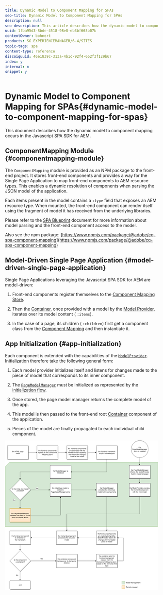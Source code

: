 ```yaml
---
title: Dynamic Model to Component Mapping for SPAs
seo-title: Dynamic Model to Component Mapping for SPAs
description: null
seo-description: This article describes how the dynamic model to component mapping occurs in the Javascript SPA SDK for AEM.
uuid: 1fba95d3-8bde-4518-98e8-eb3bf663b07b
contentOwner: bohnert
products: SG_EXPERIENCEMANAGER/6.4/SITES
topic-tags: spa
content-type: reference
discoiquuid: 46e1839c-313a-4b1c-92f4-662f3f129b67
index: y
internal: n
snippet: y
---
```


# Dynamic Model to Component Mapping for SPAs{#dynamic-model-to-component-mapping-for-spas}

This document describes how the dynamic model to component mapping occurs in the Javascript SPA SDK for AEM.

## ComponentMapping Module {#componentmapping-module}

The `ComponentMapping` module is provided as an NPM package to the front-end project. It stores front-end components and provides a way for the Single Page Application to map front-end components to AEM resource types. This enables a dynamic resolution of components when parsing the JSON model of the application.

Each items present in the model contains a `:type` field that exposes an AEM resource type. When mounted, the front-end component can render itself using the fragment of model it has received from the underlying libraries.

Please refer to the [SPA Blueprint](../../../sites/developing/using/spa-blueprint.md) document for more information about model parsing and the front-end component access to the model.

Also see the npm package: [https://www.npmjs.com/package/@adobe/cq-spa-component-mapping](https://www.npmjs.com/package/@adobe/cq-spa-component-mapping)

## Model-Driven Single Page Application {#model-driven-single-page-application}

Single Page Applications leveraging the Javascript SPA SDK for AEM are model-driven:

1. Front-end components register themselves to the [Component Mapping Store](../../../sites/developing/using/spa-dynamic-model-to-component-mapping.md#main-pars-header-396526892).
1. Then the [Container](../../../sites/developing/using/spa-blueprint.md#main-pars-header-496071810), once provided with a model by the [Model Provider](../../../sites/developing/using/spa-blueprint.md#main-pars-header-451661207), iterates over its model content ( `:items`).

1. In the case of a page, its children ( `:children`) first get a component class from the [Component Mapping](../../../sites/developing/using/spa-blueprint.md#main-pars-header-906602219) and then instantiate it.

## App Initialization {#app-initialization}

Each component is extended with the capabilities of the [ `ModelProvider`](../../../sites/developing/using/spa-blueprint.md#main-pars-header-451661207). Initialization therefore take the following general form:

1. Each model provider initializes itself and listens for changes made to the piece of model that corresponds to its inner component. 
1. The [ `PageModelManager`](../../../sites/developing/using/spa-blueprint.md#main-pars-header-249430796) must be initialized as represented by the [initialization flow](../../../sites/developing/using/spa-blueprint.md#main-pars-text-1679624069). 

1. Once stored, the page model manager returns the complete model of the app. 
1. This model is then passed to the front-end root [Container](../../../sites/developing/using/spa-blueprint.md#main-pars-header-496071810) component of the application. 
1. Pieces of the model are finally propagated to each individual child component.

![](assets/app_model_initialization.png)

